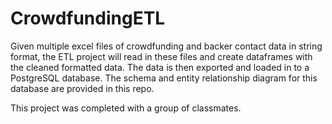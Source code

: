# CrowdfundingETL

Given multiple excel files of crowdfunding and backer contact data in string format, the ETL project will read in these files and create dataframes with the cleaned formatted data. The data is then exported and loaded in to a PostgreSQL database. The schema and entity relationship diagram for this database are provided in this repo.

This project was completed with a group of classmates. 
